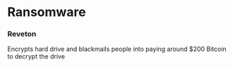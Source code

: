 # Ransomware

### Reveton

Encrypts hard drive and blackmails people into paying around $200 Bitcoin to decrypt the drive